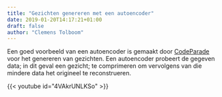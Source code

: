 ```yaml
---
title: "Gezichten genereren met een autoencoder"
date: 2019-01-20T14:17:21+01:00
draft: false
author: "Clemens Tolboom"
---
```


Een goed voorbeeld van een autoencoder is gemaakt door [CodeParade](https://www.youtube.com/channel/UCrv269YwJzuZL3dH5PCgxUw) voor het genereren van gezichten. Een autoencoder probeert de gegeven data; in dit geval een gezicht; te comprimeren om vervolgens van die mindere data het origineel te reconstrueren.

{{< youtube id="4VAkrUNLKSo" >}}